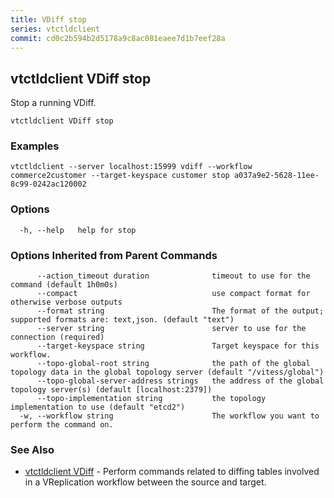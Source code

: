 ```yaml
---
title: VDiff stop
series: vtctldclient
commit: cd0c2b594b2d5178a9c8ac081eaee7d1b7eef28a
---
```


## vtctldclient VDiff stop

Stop a running VDiff.

```
vtctldclient VDiff stop
```

### Examples

```
vtctldclient --server localhost:15999 vdiff --workflow commerce2customer --target-keyspace customer stop a037a9e2-5628-11ee-8c99-0242ac120002
```

### Options

```
  -h, --help   help for stop
```

### Options Inherited from Parent Commands

```
      --action_timeout duration              timeout to use for the command (default 1h0m0s)
      --compact                              use compact format for otherwise verbose outputs
      --format string                        The format of the output; supported formats are: text,json. (default "text")
      --server string                        server to use for the connection (required)
      --target-keyspace string               Target keyspace for this workflow.
      --topo-global-root string              the path of the global topology data in the global topology server (default "/vitess/global")
      --topo-global-server-address strings   the address of the global topology server(s) (default [localhost:2379])
      --topo-implementation string           the topology implementation to use (default "etcd2")
  -w, --workflow string                      The workflow you want to perform the command on.
```

### See Also

* [vtctldclient VDiff](../)	 - Perform commands related to diffing tables involved in a VReplication workflow between the source and target.

